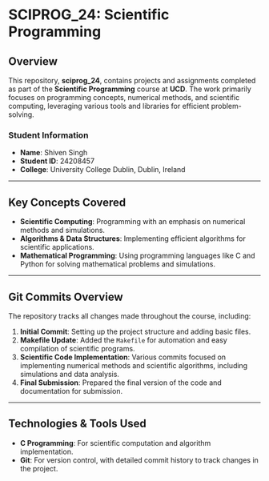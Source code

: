 # SCIPROG_24: Scientific Programming

## Overview
This repository, **sciprog_24**, contains projects and assignments completed as part of the **Scientific Programming** course at **UCD**. The work primarily focuses on programming concepts, numerical methods, and scientific computing, leveraging various tools and libraries for efficient problem-solving.

### Student Information
- **Name**: Shiven Singh
- **Student ID**: 24208457
- **College**: University College Dublin, Dublin, Ireland

---

## Key Concepts Covered
- **Scientific Computing**: Programming with an emphasis on numerical methods and simulations.
- **Algorithms & Data Structures**: Implementing efficient algorithms for scientific applications.
- **Mathematical Programming**: Using programming languages like C and Python for solving mathematical problems and simulations.

---

## Git Commits Overview
The repository tracks all changes made throughout the course, including:

1. **Initial Commit**: Setting up the project structure and adding basic files.
2. **Makefile Update**: Added the `Makefile` for automation and easy compilation of scientific programs.
3. **Scientific Code Implementation**: Various commits focused on implementing numerical methods and scientific algorithms, including simulations and data analysis.
4. **Final Submission**: Prepared the final version of the code and documentation for submission.

---

## Technologies & Tools Used
- **C Programming**: For scientific computation and algorithm implementation.
- **Git**: For version control, with detailed commit history to track changes in the project.


